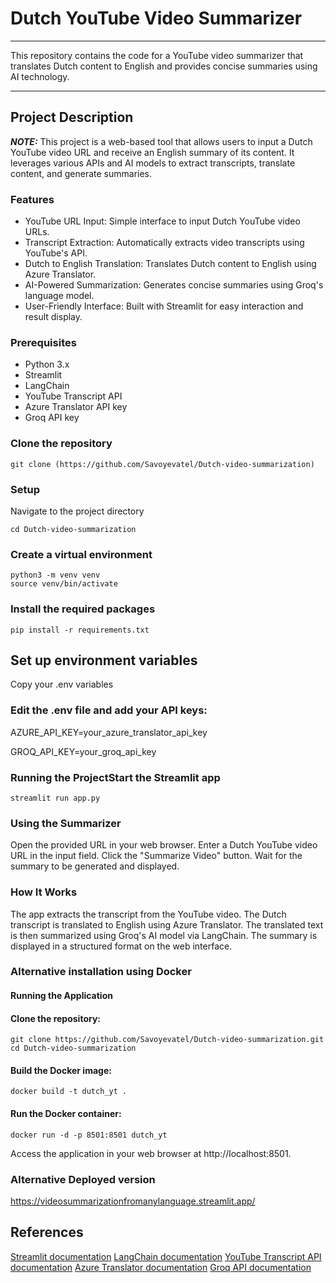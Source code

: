 # Dutch YouTube Video Summarizer
***
This repository contains the code for a YouTube video summarizer that translates Dutch content to English and provides concise summaries using AI technology.
***
## Project Description
**_NOTE:_** This project is a web-based tool that allows users to input a Dutch YouTube video URL and receive an English summary of its content. It leverages various APIs and AI models to extract transcripts, translate content, and generate summaries.

### Features
* YouTube URL Input: Simple interface to input Dutch YouTube video URLs.
* Transcript Extraction: Automatically extracts video transcripts using YouTube's API.
* Dutch to English Translation: Translates Dutch content to English using Azure Translator.
* AI-Powered Summarization: Generates concise summaries using Groq's language model.
* User-Friendly Interface: Built with Streamlit for easy interaction and result display.

### Prerequisites

* Python 3.x
* Streamlit
* LangChain
* YouTube Transcript API
* Azure Translator API key
* Groq API key

### Clone the repository

```
git clone (https://github.com/Savoyevatel/Dutch-video-summarization)
```
### Setup

Navigate to the project directory

```
cd Dutch-video-summarization
```

### Create a virtual environment

```
python3 -m venv venv
source venv/bin/activate
```

### Install the required packages
```
pip install -r requirements.txt
```

## Set up environment variables

Copy your .env variables

### Edit the .env file and add your API keys:

AZURE_API_KEY=your_azure_translator_api_key

GROQ_API_KEY=your_groq_api_key

### Running the ProjectStart the Streamlit app

```
streamlit run app.py
```
### Using the Summarizer

Open the provided URL in your web browser.
Enter a Dutch YouTube video URL in the input field.
Click the "Summarize Video" button.
Wait for the summary to be generated and displayed.

### How It Works

The app extracts the transcript from the YouTube video.
The Dutch transcript is translated to English using Azure Translator.
The translated text is then summarized using Groq's AI model via LangChain.
The summary is displayed in a structured format on the web interface.


### Alternative installation using Docker

#### Running the Application

#### Clone the repository:

   ```
   git clone https://github.com/Savoyevatel/Dutch-video-summarization.git
   cd Dutch-video-summarization

   ```
   
#### Build the Docker image:

   ```
docker build -t dutch_yt .
   ```

#### Run the Docker container:

   ```
docker run -d -p 8501:8501 dutch_yt
   ```


Access the application in your web browser at http://localhost:8501.

### Alternative Deployed version
https://videosummarizationfromanylanguage.streamlit.app/

## References
[Streamlit documentation](https://docs.streamlit.io/get-started)
[LangChain documentation](https://python.langchain.com/v0.2/docs/introduction/)
[YouTube Transcript API documentation](https://pypi.org/project/youtube-transcript-api/)
[Azure Translator documentation](https://learn.microsoft.com/en-us/azure/ai-services/translator/)
[Groq API documentation](https://console.groq.com/docs/api-reference)
